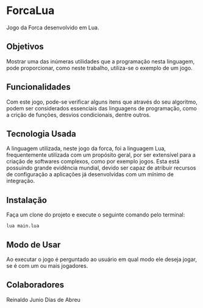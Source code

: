 # ForcaLua
Jogo da Forca desenvolvido em Lua.

## Objetivos
Mostrar uma das inúmeras utilidades que a programação nesta linguagem, pode proporcionar, como neste trabalho, utiliza-se o exemplo de um jogo.

## Funcionalidades
Com este jogo, pode-se verificar alguns itens que através do seu algoritmo, podem ser considerados essenciais das linguagens de programação, como a crição de funções, desvios condicionais, dentre outros.

## Tecnologia Usada
A linguagem utilizada, neste jogo da forca, foi a linguagem Lua, frequentemente utilizada com um propósito geral, por ser extensível para a criação de softwares complexos, como por exemplo jogos. Esta está possuindo grande evidência mundial, devido ser capaz de atribuir recursos  de configuração a aplicações já desenvolvidas com um mínimo de integração.

## Instalação
Faça um clone do projeto e execute o seguinte comando pelo terminal: 
```
lua main.lua
```

## Modo de Usar
Ao executar o jogo é perguntado ao usuário em qual modo ele deseja jogar, se é com um ou mais jogadores. 



## Colaboradores

Reinaldo Junio Dias de Abreu